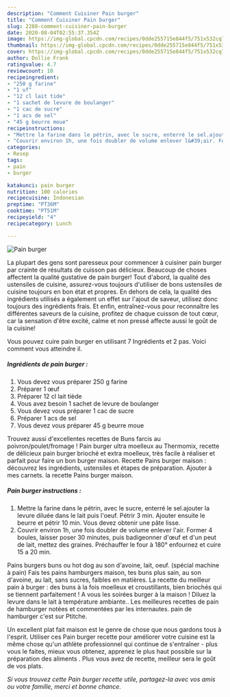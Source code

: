 ```yaml
---
description: "Comment Cuisiner Pain burger"
title: "Comment Cuisiner Pain burger"
slug: 2288-comment-cuisiner-pain-burger
date: 2020-08-04T02:55:37.354Z
image: https://img-global.cpcdn.com/recipes/0dde255715e844f5/751x532cq70/pain-burger-photo-principale-de-la-recette.jpg
thumbnail: https://img-global.cpcdn.com/recipes/0dde255715e844f5/751x532cq70/pain-burger-photo-principale-de-la-recette.jpg
cover: https://img-global.cpcdn.com/recipes/0dde255715e844f5/751x532cq70/pain-burger-photo-principale-de-la-recette.jpg
author: Dollie Frank
ratingvalue: 4.7
reviewcount: 10
recipeingredient:
- "250 g farine"
- "1 uf"
- "12 cl lait tide"
- "1 sachet de levure de boulanger"
- "1 cac de sucre"
- "1 acs de sel"
- "45 g beurre moue"
recipeinstructions:
- "Mettre la farine dans le pétrin, avec le sucre, enterré le sel.ajouter la levure diluée dans le lait puis l&#39;oeuf. Pétrir 3 min. Ajouter ensuite le beurre et pétrir 10 min. Vous devez obtenir une pâte lisse."
- "Couvrir environ 1h, une fois doubler de volume enlever l&#39;air. Former 4 boules, laisser poser 30 minutes, puis badigeonner d&#39;œuf et d&#39;un peut de lait, mettez des graines. Préchauffer le four à 180° enfournez et cuire 15 a 20 min."
categories:
- Resep
tags:
- pain
- burger

katakunci: pain burger 
nutrition: 100 calories
recipecuisine: Indonesian
preptime: "PT36M"
cooktime: "PT51M"
recipeyield: "4"
recipecategory: Lunch

---
```



![Pain burger](https://img-global.cpcdn.com/recipes/0dde255715e844f5/751x532cq70/pain-burger-photo-principale-de-la-recette.jpg)

La plupart des gens sont paresseux pour commencer à cuisiner pain burger par crainte de résultats de cuisson pas délicieux. Beaucoup de choses affectent la qualité gustative de pain burger! Tout d'abord, la qualité des ustensiles de cuisine, assurez-vous toujours d'utiliser de bons ustensiles de cuisine toujours en bon état et propres. En dehors de cela, la qualité des ingrédients utilisés a également un effet sur l'ajout de saveur, utilisez donc toujours des ingrédients frais. Et enfin, entraînez-vous pour reconnaître les différentes saveurs de la cuisine, profitez de chaque cuisson de tout cœur, car la sensation d'être excité, calme et non pressé affecte aussi le goût de la cuisine!

<!--inarticleads1-->

Vous pouvez cuire pain burger en utilisant 7 Ingrédients et 2 pas. Voici comment vous atteindre il.

##### Ingrédients de pain burger :

1. Vous devez vous préparer 250 g farine
1. Préparer 1 œuf
1. Préparer 12 cl lait tiède
1. Vous avez besoin 1 sachet de levure de boulanger
1. Vous devez vous préparer 1 cac de sucre
1. Préparer 1 acs de sel
1. Vous devez vous préparer 45 g beurre moue


Trouvez aussi d&#39;excellentes recettes de Buns farcis au poivron/poulet/fromage ! Pain burger ultra moelleux au Thermomix, recette de délicieux pain burger brioché et extra moelleux, très facile à réaliser et parfait pour faire un bon burger maison. Recette Pains burger maison : découvrez les ingrédients, ustensiles et étapes de préparation. Ajouter à mes carnets. la recette Pains burger maison. 

<!--inarticleads2-->

##### Pain burger instructions :

1. Mettre la farine dans le pétrin, avec le sucre, enterré le sel.ajouter la levure diluée dans le lait puis l&#39;oeuf. Pétrir 3 min. Ajouter ensuite le beurre et pétrir 10 min. Vous devez obtenir une pâte lisse.
1. Couvrir environ 1h, une fois doubler de volume enlever l&#39;air. Former 4 boules, laisser poser 30 minutes, puis badigeonner d&#39;œuf et d&#39;un peut de lait, mettez des graines. Préchauffer le four à 180° enfournez et cuire 15 a 20 min.


Pains burgers buns ou hot dog au son d&#39;avoine, lait, oeuf. (spécial machine à pain) Fais tes pains hamburgers maison, tes buns plus sain, au son d&#39;avoine, au lait, sans sucres, faibles en matières. La recette du meilleur pain à burger : des buns à la fois moelleux et croustillants, bien briochés qui se tiennent parfaitement ! A vous les soirées burger à la maison ! Diluez la levure dans le lait à température ambiante.. Les meilleures recettes de pain de hamburger notées et commentées par les internautes. pain de hamburger c&#39;est sur Ptitche. 

<!--inarticleads1-->

<p>
Un excellent plat fait maison est le genre de chose que nous gardons tous à l'esprit. Utiliser ces Pain burger recette pour améliorer votre cuisine est la même chose qu'un athlète professionnel qui continue de s'entraîner - plus vous le faites, mieux vous obtenez, apprenez le plus haut possible sur la préparation des aliments . Plus vous avez de recette, meilleur sera le goût de vos plats.
</p>

<p>
<i>Si vous trouvez cette Pain burger recette utile, partagez-la avec vos amis ou votre famille, merci et bonne chance.</i>
</p>
